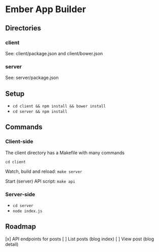 # Ember App Builder

## Directories

### client

See: client/package.json and client/bower.json

### server

See: server/package.json

## Setup

* `cd client && npm install && bower install`
* `cd server && npm install`

## Commands

### Client-side

The client directory has a Makefile with many commands

`cd client`

Watch, build and reload: `make server`

Start (server) API script: `make api`

### Server-side

* `cd server`
* `node index.js`

## Roadmap

[x] API endpoints for posts
[ ] List posts (blog index)
[ ] View post (blog detail)
